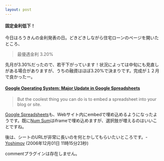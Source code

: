 ```yaml
---
layout: post
---
```

<h4>固定金利低下！</h4>
<p>今日はろうきんの金利発表の日。どきどきしながら住宅ローンのページを開いたところ、<blockquote><p>最優遇金利 3.20%</p>
</blockquote>
先月が3.30%だったので、若干下がっています！状況によっては中旬にも見直しがある場合がありますが、うちの融資はほぼ3.20%で決まりです。完成が１２月で良かったー。</p>
<h4><a href="http://googlesystem.blogspot.com/2006/11/major-update-in-google-spreadsheets.html">Google Operating System: Major Update in Google Spreadsheets</a></h4>
<blockquote><p>But the coolest thing you can do is to embed a spreadsheet into your blog or site. </p>
</blockquote>
<p><a href="http://spreadsheets.google.com/">Google Spreadsheets</a>も、Webサイト内にembedで埋め込めるようになったようです。既に<a href="http://www.numsum.com/">Num Sum</a>はiframeで埋め込めますが、選択肢が増えるのはいいことですね。</p>
<p>後は、シートのURLが非常に長いのを何とかしてもらいたいところです。- <a href="/?page=Yoshimov" class="wikipage">Yoshimov</a> (2006年12月01日 11時15分23秒)</p>
<p><span class="error">commentプラグインは存在しません。</span> </p>
